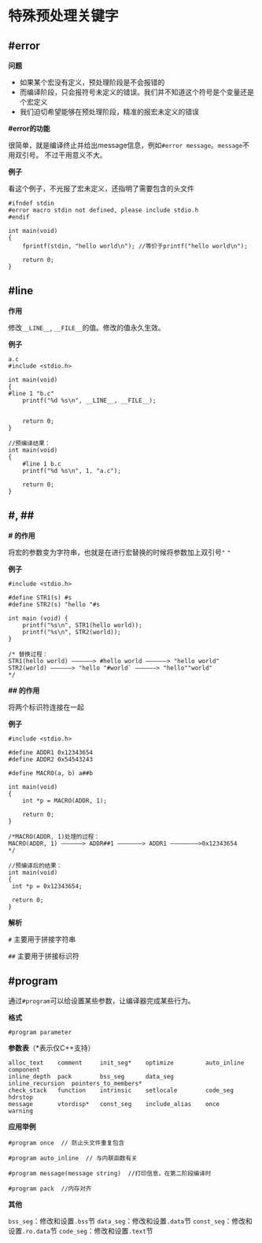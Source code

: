 # 特殊预处理关键字

## \#error

**问题**

- 如果某个宏没有定义，预处理阶段是不会报错的
- 而编译阶段，只会报符号未定义的错误。我们并不知道这个符号是个变量还是个宏定义
- 我们迫切希望能够在预处理阶段，精准的报宏未定义的错误

**#error的功能**

很简单，就是编译终止并给出message信息，例如`#error message`。`message`不用双引号。
不过干用意义不大。

**例子**

看这个例子，不光报了宏未定义，还指明了需要包含的头文件

```
#ifndef stdin
#error macro stdin not defined, please include stdio.h
#endif

int main(void)
{
    fprintf(stdin, "hello world\n"); //等价于printf("hello world\n");

    return 0;
}
```

## \#line

**作用**

修改`__LINE__`, `__FILE__`的值。修改的值永久生效。

**例子**

```
a.c
#include <stdio.h>

int main(void)
{
#line 1 "b.c"
    printf("%d %s\n", __LINE__, __FILE__);


    return 0;
}

//预编译结果：
int main(void)
{
    #line 1 b.c
    printf("%d %s\n", 1, "a.c");

    return 0;
}
```

## \#, \#\#

**# 的作用**

将宏的参数变为字符串，也就是在进行宏替换的时候将参数加上双引号`"` `"`

**例子**

```
#include <stdio.h>

#define STR1(s) #s
#define STR2(s) "hello "#s

int main (void) {
    printf("%s\n", STR1(hello world));
    printf("%s\n", STR2(world));
}

/* 替换过程：
STR1(hello world) ——————> #hello world ——————> "hello world"
STR2(world) ——————> "hello "#world` ——————> "hello""world"
*/
```

**## 的作用**

将两个标识符连接在一起

**例子**

```
#include <stdio.h>

#define ADDR1 0x12343654
#define ADDR2 0x54543243

#define MACRO(a, b) a##b

int main(void)
{
    int *p = MACRO(ADDR, 1);

    return 0;
}

/*MACRO(ADDR, 1)处理的过程：
MACRO(ADDR, 1) ——————> ADDR##1 ———————> ADDR1 ————————>0x12343654
*/

//预编译后的结果：
int main(void)
{
 int *p = 0x12343654;

 return 0;
}
```

**解析**

`#` 主要用于拼接字符串

`##` 主要用于拼接标识符

## \#program

通过`#program`可以给设置某些参数，让编译器完成某些行为。

**格式**

`#program parameter`

**参数表**（\*表示仅C++支持）

```
alloc_text    comment     init_seg*    optimize         auto_inline       component  
inline_depth  pack        bss_seg      data_seg         inline_recursion  pointers_to_members*  
check_stack   function    intrinsic    setlocale        code_seg          hdrstop      
message       vtordisp*   const_seg    include_alias    once              warning
```

**应用举例**

```
#program once  // 防止头文件重复包含

#program auto_inline  // 与内联函数有关

#program message(message string)  //打印信息，在第二阶段编译时

#program pack  //内存对齐
```

**其他**

`bss_seg`：修改和设置`.bss`节
`data_seg`：修改和设置`.data`节
`const_seg`：修改和设置`.ro.data`节
`code_seg`：修改和设置`.text`节

